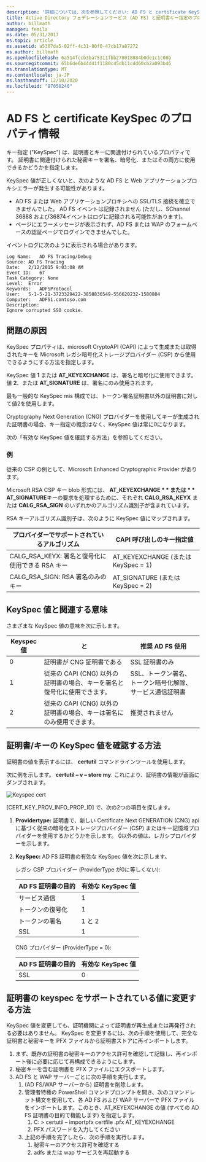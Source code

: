 ```yaml
---
description: '詳細については、次を参照してください: AD FS と certificate KeySpec のプロパティ情報'
title: Active Directory フェデレーションサービス (AD FS) と証明書キー指定のプロパティ情報
author: billmath
manager: femila
ms.date: 05/31/2017
ms.topic: article
ms.assetid: a5307da5-02ff-4c31-80f0-47cb17a87272
ms.author: billmath
ms.openlocfilehash: 6a514fccb3ba75311fbb278018884b0de1c1c08b
ms.sourcegitcommit: 65b6de6b44d41f1180c45db11cdd60cb2a093b46
ms.translationtype: MT
ms.contentlocale: ja-JP
ms.lasthandoff: 12/10/2020
ms.locfileid: "97050240"
---
```

# <a name="ad-fs-and-certificate-keyspec-property-information"></a>AD FS と certificate KeySpec のプロパティ情報
キー指定 ("KeySpec") は、証明書とキーに関連付けられているプロパティです。 証明書に関連付けられた秘密キーを署名、暗号化、またはその両方に使用できるかどうかを指定します。

KeySpec 値が正しくないと、次のような AD FS と Web アプリケーションプロキシエラーが発生する可能性があります。


- AD FS または Web アプリケーションプロキシへの SSL/TLS 接続を確立できませんでした。 AD FS イベントは記録されません (ただし、SChannel 36888 および36874イベントはログに記録される可能性があります)。
- ページにエラーメッセージが表示されず、AD FS または WAP のフォームベースの認証ページでログインできませんでした。

イベントログに次のように表示される場合があります。

```
Log Name:   AD FS Tracing/Debug
Source: AD FS Tracing
Date:   2/12/2015 9:03:08 AM
Event ID:   67
Task Category: None
Level:  Error
Keywords:   ADFSProtocol
User:   S-1-5-21-3723329422-3858836549-556620232-1580884
Computer:   ADFS1.contoso.com
Description:
Ignore corrupted SSO cookie.
```

## <a name="what-causes-the-problem"></a>問題の原因
KeySpec プロパティは、microsoft CryptoAPI (CAPI) によって生成または取得されたキーを Microsoft レガシ暗号化ストレージプロバイダー (CSP) から使用できるようにする方法を指定します。

KeySpec 値 **1** または **AT_KEYEXCHANGE** は、署名と暗号化に使用できます。  値 **2**、または **AT_SIGNATURE** は、署名にのみ使用されます。

最も一般的な KeySpec mis 構成では、トークン署名証明書以外の証明書に対して値2を使用します。

Cryptography Next Generation (CNG) プロバイダーを使用してキーが生成された証明書の場合、キー指定の概念はなく、KeySpec 値は常に0になります。

次の「有効な KeySpec 値を確認する方法」を参照してください。

### <a name="example"></a>例
従来の CSP の例として、Microsoft Enhanced Cryptographic Provider があります。

Microsoft RSA CSP キー blob 形式には、 <strong>AT_KEYEXCHANGE * * または * * AT_SIGNATURE</strong>キーの要求を処理するために、それぞれ **CALG_RSA_KEYX** または **CALG_RSA_SIGN** のいずれかのアルゴリズム識別子が含まれています。

RSA キーアルゴリズム識別子は、次のように KeySpec 値にマップされます。

| プロバイダーでサポートされているアルゴリズム| CAPI 呼び出しのキー指定値 |
| --- | --- |
|CALG_RSA_KEYX: 署名と復号化に使用できる RSA キー| AT_KEYEXCHANGE (または KeySpec = 1)|
CALG_RSA_SIGN: RSA 署名のみのキー |AT_SIGNATURE (または KeySpec = 2)|

## <a name="keyspec-values-and-associated-meanings"></a>KeySpec 値と関連する意味
さまざまな KeySpec 値の意味を次に示します。

|Keyspec 値|と|推奨 AD FS 使用|
| --- | --- | --- |
|0|証明書が CNG 証明書である|SSL 証明書のみ|
|1|従来の CAPI (CNG) 以外の証明書の場合、キーを署名と復号化に使用できます。|    SSL、トークン署名、トークン暗号化解除、サービス通信証明書|
|2|従来の CAPI (CNG) 以外の証明書の場合、キーは署名にのみ使用できます。|推奨されません|

## <a name="how-to-check-the-keyspec-value-for-your-certificates--keys"></a>証明書/キーの KeySpec 値を確認する方法
証明書の値を表示するには、 **certutil** コマンドラインツールを使用します。

次に例を示します。 **certutil – v – store my**.  これにより、証明書の情報が画面にダンプされます。

![Keyspec cert](media/AD-FS-and-KeySpec-Property/keyspec1.png)

[CERT_KEY_PROV_INFO_PROP_ID] で、次の2つの項目を探します。


1. **Providertype:** 証明書で、新しい Certificate Next GENERATION (CNG) api に基づく従来の暗号化ストレージプロバイダー (CSP) またはキー記憶域プロバイダーを使用するかどうかを示します。  0以外の値は、レガシプロバイダーを示します。
2. **KeySpec:** AD FS 証明書の有効な KeySpec 値を次に示します。

   レガシ CSP プロバイダー (ProviderType が0に等しくない):

   |AD FS 証明書の目的|有効な KeySpec 値|
   | --- | --- |
   |サービス通信|1|
   |トークンの復号化|1|
   |トークンの署名|1 と 2|
   |SSL|1|

   CNG プロバイダー (ProviderType = 0):

   |AD FS 証明書の目的|有効な KeySpec 値|
   | --- | --- |
   |SSL|0|

## <a name="how-to-change-the-keyspec-for-your-certificate-to-a-supported-value"></a>証明書の keyspec をサポートされている値に変更する方法
KeySpec 値を変更しても、証明機関によって証明書が再生成または再発行される必要はありません。  KeySpec を変更するには、次の手順を使用して、完全な証明書と秘密キーを PFX ファイルから証明書ストアに再インポートします。


1. まず、既存の証明書の秘密キーのアクセス許可を確認して記録し、再インポート後に必要に応じて再構成できるようにします。
2. 秘密キーを含む証明書を PFX ファイルにエクスポートします。
3. AD FS と WAP サーバーごとに次の手順を実行します。
    1. (AD FS/WAP サーバーから) 証明書を削除します。
    2. 管理者特権の PowerShell コマンドプロンプトを開き、次のコマンドレット構文を使用して、各 AD FS および WAP サーバーで PFX ファイルをインポートします。このとき、AT_KEYEXCHANGE の値 (すべての AD FS 証明書の目的で機能します) を指定します。
        1. C: \> certutil – importpfx certfile .pfx AT_KEYEXCHANGE
        2. PFX パスワードを入力してください
    3. 上記の手順を完了したら、次の手順を実行します。
        1. 秘密キーのアクセス許可を確認する
        2. adfs または wap サービスを再起動する






